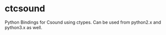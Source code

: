 # ctcsound
Python Bindings for Csound using ctypes. Can be used from python2.x and python3.x as well.
